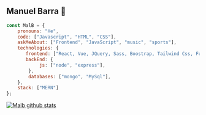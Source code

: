 ## Manuel Barra 🙏


```javascript
const MalB = {
    pronouns: "He",
    code: ["Javascript", "HTML", "CSS"],
    askMeAbout: ["Frontend", "JavaScript", "music", "sports"],
    technologies: {
       frontend: ["React, Vue, JQuery, Sass, Boostrap, Tailwind Css, Fundation, Material UI"],
       backEnd: {
            js: ["node", "express"],
        },
        databases: ["mongo", "MySql"],
    },
    stack: ["MERN"]
};
```
[![Malb github stats](https://github-readme-stats.vercel.app/api?username=ManuelBarra&show_icons=true&theme=merko&hide=["contribs","issues"])](https://github.com/ManuelBarra)

